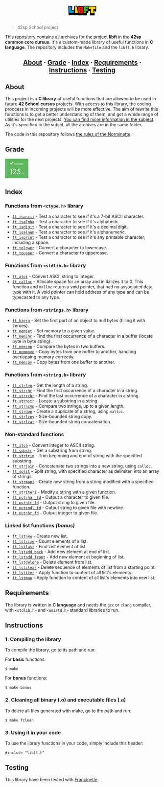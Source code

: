 <h1 align="center">
  <img alt="Libft" width="20%" height="20%" src="https://github.com/joaolive/joaolive/blob/7dda8746c7a991e2f6b18aefda7ee0d779403791/libft.png" />
</h1>

> 42sp School project

This repository contains all archives for the project __libft__ in the __42sp common core cursus__. It's a custom-made library of useful functions in __C language__. The repository includes the `Makefile` and the `libft.h` library.

<h2 align="center">
	<a href="#about">About</a>
	<span> · </span>
  <a href="#grade">Grade</a>
	<span> · </span>
	<a href="#index">Index</a>
	<span> · </span>
	<a href="#requirements">Requirements</a>
	<span> · </span>
	<a href="#instructions">Instructions</a>
	<span> · </span>
	<a href="#testing">Testing</a>
</h2>

## About

This project is a __C library__ of useful functions that are allowed to be used in future __42 School cursus__ projects. With access to this library, the coding proccess in incoming projects will be more effective. The aim of rewrite this functions is to get a better understanding of them, and get a whide range of utilities for the next projects. [You can find more information in the subject](https://github.com/joaolive/42sp-docs/blob/18eead47a67267cd40bc3dbc6e87900e9e4785a9/ft_printf/en.subject.pdf). As it's specified in the subjet, all the archives are in the same folder.

The code in this repository follows [the rules of the Norminette](https://github.com/joaolive/42sp-docs/blob/ec111635f13fa7040dd00e57c2fe1d2938c1d42b/norm/en.norm.pdf).

## Grade
<img alt="Libft" width="15%" height="15%" src="https://raw.githubusercontent.com/joaolive/joaolive/refs/heads/main/grademe.png" />

## Index
### Functions from `<ctype.h>` library
* [`ft_isascii`](https://github.com/joaolive/libft/blob/main/ft_isascii.c) - Test a character to see if it's a 7-bit ASCII character.
* [`ft_isalpha`](https://github.com/joaolive/libft/blob/main/ft_isalpha.c) - Test a character to see if it's alphabetic.
* [`ft_isdigit`](https://github.com/joaolive/libft/blob/main/ft_isdigit.c) - Test a character to see if it's a decimal digit.
* [`ft_isalnum`](https://github.com/joaolive/libft/blob/main/ft_isalnum.c) - Test a character to see if it's alphanumeric.
* [`ft_isprint`](https://github.com/joaolive/libft/blob/main/ft_isprint.c) - Test a character to see if it's any printable character, including a space.
* [`ft_tolower`](https://github.com/joaolive/libft/blob/main/ft_tolower.c) - Convert a character to lowercase.
* [`ft_toupper`](https://github.com/joaolive/libft/blob/main/ft_toupper.c) - Convert a character to uppercase.

### Functions from `<stdlib.h>` library
* [`ft_atoi`](https://github.com/joaolive/libft/blob/main/ft_atoi.c) - Convert ASCII string to integer.
* [`ft_calloc`](https://github.com/joaolive/libft/blob/main/ft_calloc.c) - Allocate space for an array and initializes it to 0. This function and `malloc` return a void pointer, that had no associated data type with it. A void pointer can hold address of any type and can be typecasted to any type.

### Functions from `<strings.h>` library
* [`ft_bzero`](https://github.com/joaolive/libft/blob/main/ft_bzero.c) - Set the first part of an object to null bytes (filling it with zeroes).
* [`ft_memset`](https://github.com/joaolive/libft/blob/main/ft_memset.c) - Set memory to a given value.
* [`ft_memchr`](https://github.com/joaolive/libft/blob/main/ft_memchr.c) - Find the first occurrence of a character in a buffer (locate byte in byte string).
* [`ft_memcmp`](https://github.com/joaolive/libft/blob/main/ft_memcmp.c) - Compare the bytes in two buffers.
* [`ft_memmove`](https://github.com/joaolive/libft/blob/main/ft_memmove.c) - Copy bytes from one buffer to another, handling overlapping memory correctly.
* [`ft_memcpy`](https://github.com/joaolive/libft/blob/main/ft_memcpy.c) - Copy bytes from one buffer to another.

### Functions from `<string.h>` library
* [`ft_strlen`](https://github.com/joaolive/libft/blob/main/ft_strlen.c) - Get the length of a string.
* [`ft_strchr`](https://github.com/joaolive/libft/blob/main/ft_strchr.c) - Find the first occurrence of a character in a string.
* [`ft_strrchr`](https://github.com/joaolive/libft/blob/main/ft_strrchr.c) - Find the last occurrence of a character in a string.
* [`ft_strnstr`](https://github.com/joaolive/libft/blob/main/ft_strnstr.c) - Locate a substring in a string.
* [`ft_strncmp`](https://github.com/joaolive/libft/blob/main/ft_strncmp.c) - Compare two strings, up to a given length.
* [`ft_strdup`](https://github.com/joaolive/libft/blob/main/ft_strdup.c) - Create a duplicate of a string, using `malloc`.
* [`ft_strlcpy`](https://github.com/joaolive/libft/blob/main/ft_strlcpy.c) - Size-bounded string copy.
* [`ft_strlcat`](https://github.com/joaolive/libft/blob/main/ft_strlcat.c) - Size-bounded string concatenation.

### Non-standard functions
* [`ft_itoa`](https://github.com/joaolive/libft/blob/main/ft_itoa.c) - Convert integer to ASCII string.
* [`ft_substr`](https://github.com/joaolive/libft/blob/main/ft_substr.c) - Get a substring from string.
* [`ft_strtrim`](https://github.com/joaolive/libft/blob/main/ft_strtrim.c) - Trim beginning and end of string with the specified substring.
* [`ft_strjoin`](https://github.com/joaolive/libft/blob/main/ft_strjoin.c) - Concatenate two strings into a new string, using `calloc`.
* [`ft_split`](https://github.com/joaolive/libft/blob/main/ft_split.c) - Split string, with specified character as delimiter, into an array of strings.
* [`ft_strmapi`](https://github.com/joaolive/libft/blob/main/ft_strmapi.c) - Create new string from a string modified with a specified function.
* [`ft_striteri`](https://github.com/joaolive/libft/blob/main/ft_striteri.c) - Modify a string with a given function.
* [`ft_putchar_fd`](https://github.com/joaolive/libft/blob/main/ft_putchar_fd.c) - Output a character to given file.
* [`ft_putstr_fd`](https://github.com/joaolive/libft/blob/main/ft_putstr_fd.c) - Output string to given file.
* [`ft_putendl_fd`](https://github.com/joaolive/libft/blob/main/ft_putendl_fd.c) - Output string to given file with newline.
* [`ft_putnbr_fd`](https://github.com/joaolive/libft/blob/main/ft_putnbr_fd.c) - Output integer to given file.

### Linked list functions *(bonus)*
* [`ft_lstnew`](https://github.com/joaolive/libft/blob/main/ft_lstnew_bonus.c) - Create new list.
* [`ft_lstsize`](https://github.com/joaolive/libft/blob/main/ft_lstsize_bonus.c) - Count elements of a list.
* [`ft_lstlast`](https://github.com/joaolive/libft/blob/main/ft_lstlast_bonus.c) - Find last element of list.
* [`ft_lstadd_back`](https://github.com/joaolive/libft/blob/main/ft_lstadd_back_bonus.c) - Add new element at end of list.
* [`ft_lstadd_front`](https://github.com/joaolive/libft/blob/main/ft_lstadd_front_bonus.c) - Add new element at beginning of list.
* [`ft_lstdelone`](https://github.com/joaolive/libft/blob/main/ft_lstdelone_bonus.c) - Delete element from list.
* [`ft_lstclear`](https://github.com/joaolive/libft/blob/main/ft_lstclear_bonus.c) - Delete sequence of elements of list from a starting point.
* [`ft_lstiter`](https://github.com/joaolive/libft/blob/main/ft_lstiter_bonus.c) - Apply function to content of all list's elements.
* [`ft_lstmap`](https://github.com/joaolive/libft/blob/main/ft_lstmap_bonus.c) - Apply function to content of all list's elements into new list.

## Requirements
The library is written in __C language__ and needs the `gcc` or `clang` compiler, with `<stdlib.h>` and `<unistd.h>` standard libraries to run.

## Instructions

### 1. Compiling the library

To compile the library, go to its path and run:

For __basic__ functions:
```
$ make
```

For __bonus__ functions:
```
$ make bonus
```

### 2. Cleaning all binary (.o) and executable files (.a)

To delete all files generated with make, go to the path and run:
```
$ make fclean
```

### 3. Using it in your code

To use the library functions in your code, simply include this header:
```
#include "libft.h"
```

## Testing
This library have been tested with [Francinette](https://github.com/xicodomingues/francinette).

